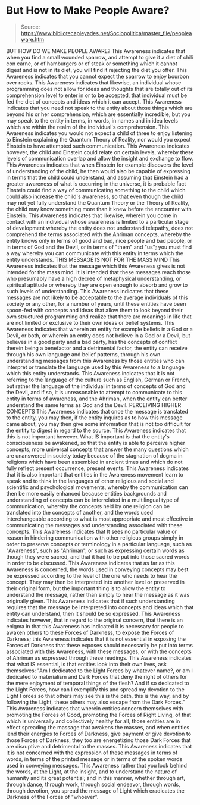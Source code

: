 # But How to Make People Aware?

> Source: https://www.bibliotecapleyades.net/Sociopolitica/master_file/peopleaware.htm

BUT HOW DO WE MAKE PEOPLE AWARE?
This Awareness indicates that when you find a small wounded sparrow, and attempt to give it a diet of chili con carne, or of hamburgers or of steak or something which it cannot digest and is not in its diet, you will find it rejecting the diet you offer. This Awareness indicates that you cannot expect the sparrow to enjoy bourbon over rocks. This Awareness indicates that likewise, an individual whose programming does not allow for ideas and thoughts that are totally out of its comprehension level to enter in or to be accepted, that individual must be fed the diet of concepts and ideas which it can accept.
This Awareness indicates that you need not speak to the entity about those things which are beyond his or her comprehension, which are essentially incredible, but you may speak to the entity in terms, in words, in names and in idea levels which are within the realm of the individual's comprehension. This Awareness indicates you would not expect a child of three to enjoy listening to Einstein explaining the Quantum Theory of Reality, nor would you expect Einstein to have attempted such communication. This Awareness indicates however, the child and Einstein could relate on certain levels, whereby these levels of communication overlap and allow the insight and exchange to flow.
This Awareness indicates that when Einstein for example discovers the level of understanding of the child, he then would also be capable of expressing in terms that the child could understand, and assuming that Einstein had a greater awareness of what is occurring in the universe, it is probable fact Einstein could find a way of communicating something to the child which could also increase the child's awareness, so that even though the child may not yet fully understand the Quantum Theory or the Theory of Reality, the child may know something more than it knew before the encounter with Einstein.
This Awareness indicates that likewise, wherein you come in contact with an individual whose awareness is limited to a particular stage of development whereby the entity does not understand telepathy, does not comprehend the terms associated with the Ahriman concepts, whereby the entity knows only in terms of good and bad, nice people and bad people, or in terms of God and the Devil, or in terms of "them" and "us"; you must find a way whereby you can communicate with this entity in terms which the entity understands.
THIS MESSAGE IS NOT FOR THE MASS MIND
This Awareness indicates that the message which this Awareness gives is not intended for the mass mind. It is intended that these messages reach those who presumably have a high decree of metaphysical understanding, or spiritual aptitude or whereby they are open enough to absorb and grow to such levels of understanding. This Awareness indicates that these messages are not likely to be acceptable to the average individuals of this society or any other, for a number of years, until these entities have been spoon-fed with concepts and ideas that allow them to look beyond their own structured programming and realize that there are meanings in life that are not limited or exclusive to their own ideas or belief systems.
This Awareness indicates that wherein an entity for example beliefs in a God or a Devil, or both, or wherein an entity does not believe in a God or a Devil, but believes in a good party and a bad party, has the concepts of conflict therein being a benefactor and a detrimental factor, the entity can receive through his own language and belief patterns, through his own understanding messages from this Awareness by those entities who can interpret or translate the language used by this Awareness to a language which this entity understands.
This Awareness indicates that It is not referring to the language of the culture such as English, German or French, but rather the language of the individual in terms of concepts of God and the Devil, and if so, it is unreasonable to attempt to communicate to this entity in terms of awareness, and the Ahriman, when the entity can better understand the same terms as God and the Devil.
PERCEIVING HIGHER CONCEPTS
This Awareness indicates that once the message is translated to the entity, you may then, if the entity inquires as to how this message came about, you may then give some information that is not too difficult for the entity to digest in regard to the source. This Awareness indicates that this is not important however. What IS important is that the entity's consciousness be awakened, so that the entity is able to perceive higher concepts, more universal concepts that answer the many questions which are unanswered in society today because of the stagnation of dogma in religions which have been assembled in ancient times and which do not fully reflect present occurrence, present events.
This Awareness indicates that it is also important that entities in the Awareness movement learn to speak and to think in the languages of other religious and social and scientific and psychological movements, whereby the communication can then be more easily enhanced because entities backgrounds and understanding of concepts can be interrelated in a multilingual type of communication, whereby the concepts held by one religion can be translated into the concepts of another, and the words used interchangeable according to what is most appropriate and most effective in communicating the messages and understanding associated with these concepts.
This Awareness indicates that It sees no particular value or reason in hindering communication with other religious groups simply in order to preserve concepts or terminology in a particular language, such as "Awareness", such as "Ahriman", or such as expressing certain words as though they were sacred, and that it had to be put into those sacred words in order to be discussed. This Awareness indicates that as far as this Awareness is concerned, the words used in conveying concepts may best be expressed according to the level of the one who needs to hear the concept.
They may then be interpreted into another level or preserved in their original form, but the important thing is to allow the entity to understand the message, rather than simply to hear the message as it was originally given. This Awareness indicates that if such understanding requires that the message be interpreted into concepts and ideas which that entity can understand, then it should be so expressed. This Awareness indicates however, that in regard to the original concern, that there is an enigma in that this Awareness has indicated it is necessary for people to awaken others to these Forces of Darkness, to expose the Forces of Darkness; this Awareness indicates that it is not essential in exposing the Forces of Darkness that these exposes should necessarily be put into terms associated with this Awareness, with these messages, or with the concepts of Ahriman as expressed through these readings.
This Awareness indicates that what IS essential, is that entities look into their own lives, ask themselves: "Am I dedicated to the Light Forces by whatever name?, or am I dedicated to materialism and Dark Forces that deny the right of others for the mere enjoyment of temporal things of the flesh? And if so dedicated to the Light Forces, how can I exemplify this and spread my devotion to the Light Forces so that others may see this is the path, this is the way, and by following the Light, these others may also escape from the Dark Forces."
This Awareness indicates that wherein entities concern themselves with promoting the Forces of Good, promoting the Forces of Right Living, of that which is universally and collectively healthy for all, those entities are in effect spreading the massage that awakens the masses, and when entities lend their energies to Forces of Darkness, give payment or give devotion to those Forces of Darkness, they too are energetizing those Dark Forces that are disruptive and detrimental to the masses.
This Awareness indicates that It is not concerned with the expression of these messages in terms of words, in terms of the printed message or in terms of the spoken words used in conveying messages. This Awareness rather that you look behind the words, at the Light, at the insight, and to understand the nature of humanity and its great potential; and in this manner, whether through art, through dance, through work, through social endeavor, through words, through devotion, you spread the message of Light which eradicates the Darkness of the Forces of "whoever".
